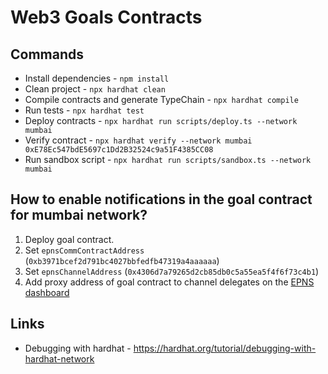 # Web3 Goals Contracts

## Commands

- Install dependencies - `npm install`
- Clean project - `npx hardhat clean`
- Compile contracts and generate TypeChain - `npx hardhat compile`
- Run tests - `npx hardhat test`
- Deploy contracts - `npx hardhat run scripts/deploy.ts --network mumbai`
- Verify contract - `npx hardhat verify --network mumbai 0xE78Ec547bdE5697c1Dd2B32524c9a51F4385CC08`
- Run sandbox script - `npx hardhat run scripts/sandbox.ts --network mumbai`

## How to enable notifications in the goal contract for mumbai network?

1. Deploy goal contract.
2. Set `epnsCommContractAddress` (`0xb3971bcef2d791bc4027bbfedfb47319a4aaaaaa`)
3. Set `epnsChannelAddress` (`0x4306d7a79265d2cb85db0c5a55ea5f4f6f73c4b1`)
4. Add proxy address of goal contract to channel delegates on the [EPNS dashboard](https://staging.push.org/#/dashboard)

## Links

- Debugging with hardhat - https://hardhat.org/tutorial/debugging-with-hardhat-network
